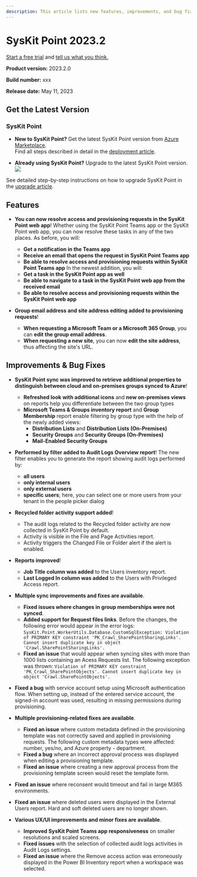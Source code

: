 ```yaml
---
description: This article lists new features, improvements, and bug fixes in SysKit Point version 2023.2.
--- 
```


# SysKit Point 2023.2

[Start a free trial](https://www.syskit.com/products/point/free-trial/) and [tell us what you think.](https://www.syskit.com/company/contact-us/)

**Product version:** 2023.2.0

**Build number:** xxx

**Release date:** May 11, 2023

## Get the Latest Version

### SysKit Point

* **New to SysKit Point?** Get the latest SysKit Point version from [Azure Marketplace](https://azuremarketplace.microsoft.com/en-us/marketplace/apps/syskitltd.syskit_point).<br/>
   Find all steps described in detail in the [deployment article](../set-up-point-data-center/deployment/deploy-syskit-point.md).
    
* **Already using SysKit Point?** Upgrade to the latest SysKit Point version. <br/>
[![](https://aka.ms/deploytoazurebutton)](https://portal.azure.com/#create/Microsoft.Template/uri/https%3A%2F%2Fsyskitassetsstorage.blob.core.windows.net%2Fpoint%2FARMTemplates%2FPointUpdateDeploy%2FPointUpdateTemplate.json)

See detailed step-by-step instructions on how to upgrade SysKit Point in the [upgrade article](../set-up-point-data-center/deployment/upgrade-syskit-point.md).

## Features

* **You can now resolve access and provisioning requests in the SysKit Point web app**! Whether using the SysKit Point Teams app or the SysKit Point web app, you can now resolve these tasks in any of the two places. 
As before, you will:
    * **Get a notification in the Teams app**
    * **Receive an email that opens the request in SysKit Point Teams app** 
    * **Be able to resolve access and provisioning requests within SysKit Point Teams app**
In the newest addition, you will:
    * **Get a task in the SysKit Point app as well**
    * **Be able to navigate to a task in the SysKit Point web app from the received email**
    * **Be able to resolve access and provisioning requests within the SysKit Point web app**

* **Group email address and site address editing added to provisioning requests**!
    * **When requesting a Microsoft Team or a Microsoft 365 Group**, you can **edit the group email address**. 
    * **When requesting a new site**, you can now **edit the site address**, thus affecting the site's URL.

## Improvements & Bug Fixes

* **SysKit Point sync was improved to retrieve additional properties to distinguish between cloud and on-premises groups synced to Azure**! 
    * **Refreshed look with additional icons** and **new on-premises views** on reports help you differentiate between the two group types
    * **Microsoft Teams & Groups inventory report** and **Group Membership** report enable filtering by group type with the help of the newly added views:
        * **Distribution Lists** and **Distribution Lists (On-Premises)**
        * **Security Groups** and **Security Groups (On-Premises)**
        * **Mail-Enabled Security Groups**

* **Performed by filter added to Audit Logs Overview report**! The new filter enables you to generate the report showing audit logs performed by:
    * **all users**
    * **only internal users**
    * **only external users**
    * **specific users**; here, you can select one or more users from your tenant in the people picker dialog

* **Recycled folder activity support added**!
    * The audit logs related to the Recycled folder activity are now collected in SysKit Point by default.
    * Activity is visible in the File and Page Activities report.
    * Activity triggers the Changed File or Folder alert if the alert is enabled.

* **Reports improved**!
    * **Job Title column was added** to the Users inventory report.
    * **Last Logged In column was added** to the Users with Privileged Access report.

* **Multiple sync improvements and fixes are available**.
    * **Fixed issues where changes in group memberships were not synced**.
    * **Added support for Request files links**. Before the changes, the following error would appear in the error logs: `SysKit.Point.WorkerUtils.Database.CustomSqlException: Violation of PRIMARY KEY constraint 'PK_Crawl_SharePointSharingLinks'. Cannot insert duplicate key in object 'Crawl.SharePointSharingLinks'.`
    * **Fixed an issue** that would appear when syncing sites with more than 1000 lists containing an Acess Requests list. The following exception was thrown: `Violation of PRIMARY KEY constraint 'PK_Crawl_SharePointObjects'. Cannot insert duplicate key in object 'Crawl.SharePointObjects'.`

* **Fixed a bug** with service account setup using Microsoft authentication flow. When setting up, instead of the entered service account, the signed-in account was used, resulting in missing permissions during provisioning.  

* **Multiple provisioning-related fixes are available**.
    * **Fixed an issue** where custom metadata defined in the provisioning template was not correctly saved and applied in provisioning requests. The following custom metadata types were affected: number, yes/no, and Azure property - department.
    * **Fixed a bug** where an incorrect approval process was displayed when editing a provisioning template.
    * **Fixed an issue** where creating a new approval process from the provisioning template screen would reset the template form.

* **Fixed an issue** where reconsent would timeout and fail in large M365 environments.

* **Fixed an issue** where deleted users were displayed in the External Users report. Hard and soft deleted users are no longer shown.

* **Various UX/UI improvements and minor fixes are available**. 
    * **Improved SysKit Point Teams app responsiveness** on smaller resolutions and scaled screens.
    * **Fixed issues** with the selection of collected audit logs activities in Audit Logs settings.
    * **Fixed an issue** where the Remove access action was erroneously displayed in the Power BI Inventory report when a workspace was selected. 
    










